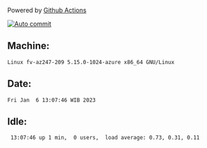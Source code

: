 Powered by [Github Actions](https://github.com/features/actions)

[![Auto commit](https://github.com/hiage/workstation/workflows/Auto%20commit/badge.svg)](https://github.com/hiage/workstation/actions?query=workflow%3A%22Auto+commit%22)

## Machine:
```
Linux fv-az247-209 5.15.0-1024-azure x86_64 GNU/Linux
```
## Date:
```
Fri Jan  6 13:07:46 WIB 2023
```
## Idle:
```
 13:07:46 up 1 min,  0 users,  load average: 0.73, 0.31, 0.11
```
